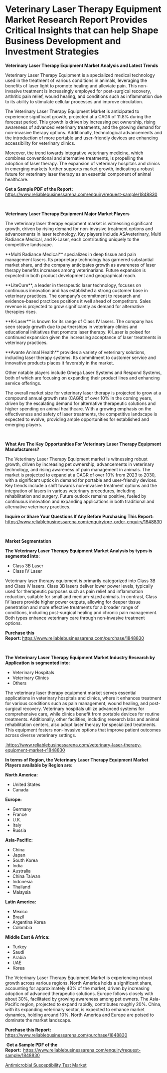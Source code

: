 <p><h1>Veterinary Laser Therapy Equipment Market Research Report Provides Critical Insights that can help Shape Business Development and Investment Strategies</h1></p><p><strong>Veterinary Laser Therapy Equipment Market Analysis and Latest Trends</strong></p>
<p><p>Veterinary Laser Therapy Equipment is a specialized medical technology used in the treatment of various conditions in animals, leveraging the benefits of laser light to promote healing and alleviate pain. This non-invasive treatment is increasingly employed for post-surgical recovery, arthritic pain relief, wound healing, and conditions such as inflammation due to its ability to stimulate cellular processes and improve circulation.</p><p>The Veterinary Laser Therapy Equipment Market is anticipated to experience significant growth, projected at a CAGR of 11.8% during the forecast period. This growth is driven by increasing pet ownership, rising awareness of advanced veterinary treatments, and the growing demand for non-invasive therapy options. Additionally, technological advancements and the introduction of more portable and user-friendly devices are enhancing accessibility for veterinary clinics. </p><p>Moreover, the trend towards integrative veterinary medicine, which combines conventional and alternative treatments, is propelling the adoption of laser therapy. The expansion of veterinary hospitals and clinics in emerging markets further supports market growth, indicating a robust future for veterinary laser therapy as an essential component of animal healthcare.</p></p>
<p><strong>Get a Sample PDF of the Report:&nbsp;</strong> <a href="https://www.reliablebusinessarena.com/enquiry/request-sample/1848830?utm_campaign=2819&utm_medium=2&utm_source=Github&utm_content=ia&utm_term=04032025&utm_id=veterinary-laser-therapy-equipment">https://www.reliablebusinessarena.com/enquiry/request-sample/1848830</a></p>
<p>&nbsp;</p>
<p><strong>Veterinary Laser Therapy Equipment Major Market Players</strong></p>
<p><p>The veterinary laser therapy equipment market is witnessing significant growth, driven by rising demand for non-invasive treatment options and advancements in laser technology. Key players include ASAveterinary, Multi Radiance Medical, and K-Laser, each contributing uniquely to the competitive landscape.</p><p>**Multi Radiance Medical** specializes in deep tissue and pain management lasers. Its proprietary technology has garnered substantial market share, and the company anticipates growth as awareness of laser therapy benefits increases among veterinarians. Future expansion is expected in both product development and geographical reach.</p><p>**LiteCure**, a leader in therapeutic laser technology, focuses on continuous innovation and has established a strong customer base in veterinary practices. The company’s commitment to research and evidence-based practices positions it well ahead of competitors. Sales revenue is projected to grow significantly as demand for alternative therapies rises.</p><p>**K-Laser** is known for its range of Class IV lasers. The company has seen steady growth due to partnerships in veterinary clinics and educational initiatives that promote laser therapy. K-Laser is poised for continued expansion given the increasing acceptance of laser treatments in veterinary practices.</p><p>**Avante Animal Health** provides a variety of veterinary solutions, including laser therapy systems. Its commitment to customer service and innovative products places it favorably in the market.</p><p>Other notable players include Omega Laser Systems and Respond Systems, both of which are focusing on expanding their product lines and enhancing service offerings.</p><p>The overall market size for veterinary laser therapy is projected to grow at a compound annual growth rate (CAGR) of over 10% in the coming years, driven by the escalating demand for alternative therapeutic solutions and higher spending on animal healthcare. With a growing emphasis on the effectiveness and safety of laser treatments, the competitive landscape is expected to evolve, providing ample opportunities for established and emerging players.</p></p>
<p>&nbsp;</p>
<p><strong>What Are The Key Opportunities For Veterinary Laser Therapy Equipment Manufacturers?</strong></p>
<p><p>The Veterinary Laser Therapy Equipment market is witnessing robust growth, driven by increasing pet ownership, advancements in veterinary technology, and rising awareness of pain management in animals. The market is projected to expand at a CAGR of over 10% from 2023 to 2030, with a significant uptick in demand for portable and user-friendly devices. Key trends include a shift towards non-invasive treatment options and the integration of lasers in various veterinary procedures, including rehabilitation and surgery. Future outlook remains positive, fueled by continuous innovation and expanding applications in both traditional and alternative veterinary practices.</p></p>
<p><strong>Inquire or Share Your Questions If Any Before Purchasing This Report:</strong> <a href="https://www.reliablebusinessarena.com/enquiry/pre-order-enquiry/1848830?utm_campaign=2819&utm_medium=2&utm_source=Github&utm_content=ia&utm_term=04032025&utm_id=veterinary-laser-therapy-equipment">https://www.reliablebusinessarena.com/enquiry/pre-order-enquiry/1848830</a></p>
<p>&nbsp;</p>
<p><strong>Market Segmentation</strong></p>
<p><strong>The Veterinary Laser Therapy Equipment Market Analysis by types is segmented into:</strong></p>
<p><ul><li>Class 3B Laser</li><li>Class IV Laser</li></ul></p>
<p><p>Veterinary laser therapy equipment is primarily categorized into Class 3B and Class IV lasers. Class 3B lasers deliver lower power levels, typically used for therapeutic purposes such as pain relief and inflammation reduction, suitable for small and medium-sized animals. In contrast, Class IV lasers provide higher power outputs, allowing for deeper tissue penetration and more effective treatments for a broader range of conditions, including post-surgical healing and chronic pain management. Both types enhance veterinary care through non-invasive treatment options.</p></p>
<p><strong>Purchase this Report:&nbsp;</strong><a href="https://www.reliablebusinessarena.com/purchase/1848830?utm_campaign=2819&utm_medium=2&utm_source=Github&utm_content=ia&utm_term=04032025&utm_id=veterinary-laser-therapy-equipment">https://www.reliablebusinessarena.com/purchase/1848830</a></p>
<p>&nbsp;</p>
<p><strong>The Veterinary Laser Therapy Equipment Market Industry Research by Application is segmented into:</strong></p>
<p><ul><li>Veterinary Hospitals</li><li>Veterinary Clinics</li><li>Others</li></ul></p>
<p><p>The veterinary laser therapy equipment market serves essential applications in veterinary hospitals and clinics, where it enhances treatment for various conditions such as pain management, wound healing, and post-surgical recovery. Veterinary hospitals utilize advanced systems for comprehensive care, while clinics benefit from portable devices for routine treatments. Additionally, other facilities, including research labs and animal rehabilitation centers, also adopt laser therapy for specialized treatments. This equipment fosters non-invasive options that improve patient outcomes across diverse veterinary settings.</p></p>
<p><a href="https://www.reliablebusinessarena.com/veterinary-laser-therapy-equipment-market-r1848830?utm_campaign=2819&utm_medium=2&utm_source=Github&utm_content=ia&utm_term=04032025&utm_id=veterinary-laser-therapy-equipment">&nbsp;https://www.reliablebusinessarena.com/veterinary-laser-therapy-equipment-market-r1848830</a></p>
<p><strong>In terms of Region, the Veterinary Laser Therapy Equipment Market Players available by Region are:</strong></p>
<p>
    <p> <strong> North America: </strong>
        <ul>
            <li>United States</li>
            <li>Canada</li>
        </ul>
        </p> 
    <p> <strong> Europe: </strong>
        <ul>
            <li>Germany</li>
            <li>France</li>
            <li>U.K.</li>
            <li>Italy</li>
            <li>Russia</li>
        </ul>
        </p> 
    <p> <strong> Asia-Pacific: </strong>
        <ul>
            <li>China</li>
            <li>Japan</li>
            <li>South Korea</li>
            <li>India</li>
            <li>Australia</li>
            <li>China Taiwan</li>
            <li>Indonesia</li>
            <li>Thailand</li>
            <li>Malaysia</li>
        </ul>
        </p> 
    <p> <strong> Latin America: </strong>
        <ul>
            <li>Mexico</li>
            <li>Brazil</li>
            <li>Argentina Korea</li>
            <li>Colombia</li>
        </ul>
        </p> 
    <p> <strong> Middle East & Africa: </strong>
        <ul>
            <li>Turkey</li>
            <li>Saudi</li>
            <li>Arabia</li>
            <li>UAE</li>
            <li>Korea</li>
        </ul>
    </p>
    </p>
<p><p>The Veterinary Laser Therapy Equipment Market is experiencing robust growth across various regions. North America holds a significant share, accounting for approximately 40% of the market, driven by increasing adoption of advanced therapeutic solutions. Europe follows closely with about 30%, facilitated by growing awareness among pet owners. The Asia-Pacific region, projected to expand rapidly, contributes roughly 20%. China, with its expanding veterinary sector, is expected to enhance market dynamics, holding around 10%. North America and Europe are poised to dominate the market landscape.</p></p>
<p><strong>Purchase this Report: </strong><a href="https://www.reliablebusinessarena.com/purchase/1848830?utm_campaign=2819&utm_medium=2&utm_source=Github&utm_content=ia&utm_term=04032025&utm_id=veterinary-laser-therapy-equipment">https://www.reliablebusinessarena.com/purchase/1848830</a></p>
<p>&nbsp;<strong>Get a Sample PDF of the Report:&nbsp;&nbsp;</strong><a href="https://www.reliablebusinessarena.com/enquiry/request-sample/1848830?utm_campaign=2819&utm_medium=2&utm_source=Github&utm_content=ia&utm_term=04032025&utm_id=veterinary-laser-therapy-equipment">https://www.reliablebusinessarena.com/enquiry/request-sample/1848830</a></p>
<p><strong></strong></p>
<p><p><a href="https://github.com/abantolemox08/Market-Research-Report-List-1/blob/main/antimicrobial-susceptibility-test-market.md?utm_campaign=2819&utm_medium=2&utm_source=Github&utm_content=ia&utm_term=04032025&utm_id=veterinary-laser-therapy-equipment">Antimicrobial Susceptibility Test Market</a></p></p>